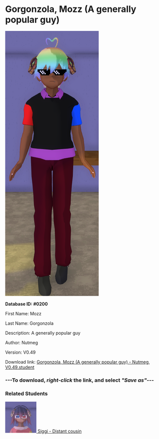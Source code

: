 # Gorgonzola, Mozz (A generally popular guy)

<img src="../../Files/Images/Gorgonzola, Mozz (A generally popular guy).png" title="Gorgonzola, Mozz (A generally popular guy) - Nutmeg, V0.49">

**Database ID: #0200**

First Name: Mozz

Last Name: Gorgonzola

Description: A generally popular guy

Author: Nutmeg

Version: V0.49

Download link: <a href="https://raw.githubusercontent.com/Arbiter1223/Daigaku-Gurashi-Custom-Students/master/Files/Student%20Files/Gorgonzola%2C%20Mozz%20(A%20generally%20popular%20guy)%20-%20Nutmeg%2C%20V0.49.student">Gorgonzola, Mozz (A generally popular guy) - Nutmeg, V0.49.student</a>

### ---**To download, _right-click_ the link, and select _"Save as"_**---

### Related Students

<a href="Shima, Siggi (A distant bitchy cousin of Gorgonzola).md"><img src="../../Files/Thumbs/Shima, Siggi (A distant bitchy cousin of Gorgonzola).png" height="100" width="100" title="Shima, Siggi (A distant bitchy cousin of Gorgonzola) - Nutmeg, V0.49"></a><a href="Shima, Siggi (A distant bitchy cousin of Gorgonzola).md"> Siggi - Distant cousin</a>

